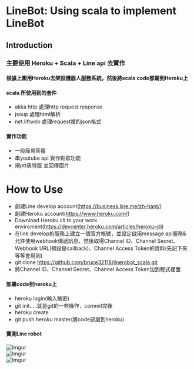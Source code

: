 LineBot: Using scala to implement LineBot
=============
## Introduction
### 主要使用 Heroku + Scala + Line api 去實作

#### 根據上圖用Heroku去架設機器人服務系統，然後將scala code部屬到Heroku上

#### scala 所使用到的套件
* akka http 處理http request response 
* jsoup 處理html解析 
* net.liftweb 處理request裡的json格式

#### 實作功能
* 一般簡易答覆
* 串youtube api 實作點歌功能
* 撈ptt表特版 並回傳圖片

How to Use
=============

* 創建Line develop account(https://business.line.me/zh-hant/)
* 創建Heroku account(https://www.heroku.com/) 
* Download Heroku cli to your work enviroment(https://devcenter.heroku.com/articles/heroku-cli) 
* 在line develop的服務上建立一個官方帳號，並設定啟用message api服務&允許使用webhook傳遞訊息，然後取得Channel ID、Channel Secret、Webhook URL(預設是callback)、Channel Access Token的資料(先記下來等等會用到)
* git clone https://github.com/bruce32118/linerobot_scala.git 
* 將Channel ID、Channel Secret、Channel Access Token加到程式裡面

#### 部屬code到heroku上

* heroku login(輸入帳密)
* git init.....就是git的一些操作，commit完後
* heroku create
* git push heroku master(將code部屬到heroku)

#### 實測Line robot
![Imgur](http://i.imgur.com/1wpw9Es.png)<br>
![Imgur](http://i.imgur.com/r53P973.png)<br>
![Imgur](http://i.imgur.com/AEwZBFc.png)
